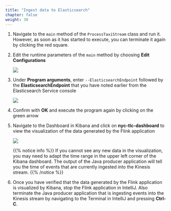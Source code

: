 ```yaml
---
title: "Ingest data to Elasticsearch"
chapter: false
weight: 30
---
```


1. Navigate to the `main` method of the `ProcessTaxiStream` class and run it. However, as soon as it has started to execute, you can terminate it again by clicking the red square.

1. Edit the runtime parameters of the `main` method by choosing **Edit Configurations**

	![](/images/intellij-9-edit-configuration.png)

1. Under **Program arguments**, enter `--ElasticsearchEndpoint` followed by the **ElasticsearchEndpoint** that you have noted earlier from the Elasticsearch Service console

	![](/images/intellij-10-configuration-details.png)

1. Confirm with **OK** and execute the program again by clicking on the green arrow

1. Navigate to the Dashboard in Kibana and click on **nyc-tlc-dashboard** to view the visualization of the data generated by the Flink application

	![](/images/kibana-5-visualizatio-partial.png)

	{{% notice info %}}
If you cannot see any new data in the visualization, you may need to adapt the time range in the upper left corner of the Kibana dashboard. The output of the Java producer application will tell you the time of events that are currently ingested into the Kinesis stream.
	{{% /notice %}}

1. Once you have verified that the data generated by the Flink application is visualized by Kibana, stop the Flink application in IntelliJ. Also terminate the Java producer application that is ingesting events into the Kinesis stream by navigating to the Terminal in IntelliJ and pressing **Ctrl-C**.
